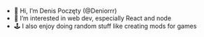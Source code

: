 - 👋 Hi, I’m Denis Poczęty (@Deniorrr)
- 👀 I’m interested in web dev, especially React and node
- 🕹️ I also enjoy doing random stuff like creating mods for games
